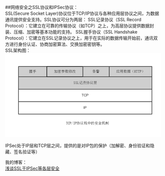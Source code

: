##网络安全之SSL协议和IPSec协议：  
SSL(Secure Socket Layer)协议位于TCP/IP协议与各种应用层协议之间，为数据通讯提供安全支持。SSL协议可分为两层： SSL记录协议（SSL Record Protocol）：它建立在可靠的传输协议（如TCP）之上，为高层协议提供数据封装、压缩、加密等基本功能的支持。 SSL握手协议（SSL Handshake Protocol）：它建立在SSL记录协议之上，用于在实际的数据传输开始前，通讯双方进行身份认证、协商加密算法、交换加密密钥等。  
SSL架构图：  
![SSL架构图](https://github.com/Victor-Lv/Study/blob/master/network_security/image/SSL_framework.jpg)  

IPSec处于IP层和TCP层之间，提供的是对IP包的保护（加解密、身份验证和隐藏、签名验证等）  

我的博客：  
[浅谈SSL于IPSec等各层安全](http://blog.csdn.net/lv_victor/article/details/51636576)